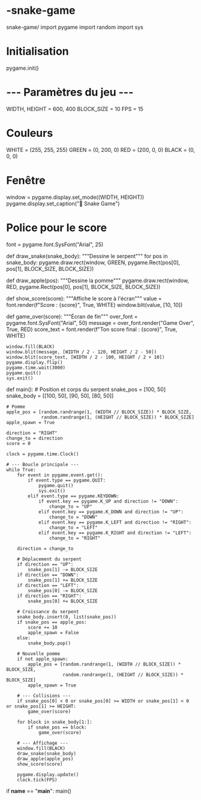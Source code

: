 # -snake-game
snake-game/
import pygame
import random
import sys

# Initialisation
pygame.init()

# --- Paramètres du jeu ---
WIDTH, HEIGHT = 600, 400
BLOCK_SIZE = 10
FPS = 15

# Couleurs
WHITE = (255, 255, 255)
GREEN = (0, 200, 0)
RED = (200, 0, 0)
BLACK = (0, 0, 0)

# Fenêtre
window = pygame.display.set_mode((WIDTH, HEIGHT))
pygame.display.set_caption("🐍 Snake Game")

# Police pour le score
font = pygame.font.SysFont("Arial", 25)


def draw_snake(snake_body):
    """Dessine le serpent"""
    for pos in snake_body:
        pygame.draw.rect(window, GREEN, pygame.Rect(pos[0], pos[1], BLOCK_SIZE, BLOCK_SIZE))


def draw_apple(pos):
    """Dessine la pomme"""
    pygame.draw.rect(window, RED, pygame.Rect(pos[0], pos[1], BLOCK_SIZE, BLOCK_SIZE))


def show_score(score):
    """Affiche le score à l'écran"""
    value = font.render(f"Score : {score}", True, WHITE)
    window.blit(value, [10, 10])


def game_over(score):
    """Écran de fin"""
    over_font = pygame.font.SysFont("Arial", 50)
    message = over_font.render("Game Over", True, RED)
    score_text = font.render(f"Ton score final : {score}", True, WHITE)

    window.fill(BLACK)
    window.blit(message, [WIDTH / 2 - 120, HEIGHT / 2 - 50])
    window.blit(score_text, [WIDTH / 2 - 100, HEIGHT / 2 + 10])
    pygame.display.flip()
    pygame.time.wait(3000)
    pygame.quit()
    sys.exit()


def main():
    # Position et corps du serpent
    snake_pos = [100, 50]
    snake_body = [[100, 50], [90, 50], [80, 50]]

    # Pomme
    apple_pos = [random.randrange(1, (WIDTH // BLOCK_SIZE)) * BLOCK_SIZE,
                 random.randrange(1, (HEIGHT // BLOCK_SIZE)) * BLOCK_SIZE]
    apple_spawn = True

    direction = "RIGHT"
    change_to = direction
    score = 0

    clock = pygame.time.Clock()

    # --- Boucle principale ---
    while True:
        for event in pygame.event.get():
            if event.type == pygame.QUIT:
                pygame.quit()
                sys.exit()
            elif event.type == pygame.KEYDOWN:
                if event.key == pygame.K_UP and direction != "DOWN":
                    change_to = "UP"
                elif event.key == pygame.K_DOWN and direction != "UP":
                    change_to = "DOWN"
                elif event.key == pygame.K_LEFT and direction != "RIGHT":
                    change_to = "LEFT"
                elif event.key == pygame.K_RIGHT and direction != "LEFT":
                    change_to = "RIGHT"

        direction = change_to

        # Déplacement du serpent
        if direction == "UP":
            snake_pos[1] -= BLOCK_SIZE
        if direction == "DOWN":
            snake_pos[1] += BLOCK_SIZE
        if direction == "LEFT":
            snake_pos[0] -= BLOCK_SIZE
        if direction == "RIGHT":
            snake_pos[0] += BLOCK_SIZE

        # Croissance du serpent
        snake_body.insert(0, list(snake_pos))
        if snake_pos == apple_pos:
            score += 10
            apple_spawn = False
        else:
            snake_body.pop()

        # Nouvelle pomme
        if not apple_spawn:
            apple_pos = [random.randrange(1, (WIDTH // BLOCK_SIZE)) * BLOCK_SIZE,
                         random.randrange(1, (HEIGHT // BLOCK_SIZE)) * BLOCK_SIZE]
            apple_spawn = True

        # --- Collisions ---
        if snake_pos[0] < 0 or snake_pos[0] >= WIDTH or snake_pos[1] < 0 or snake_pos[1] >= HEIGHT:
            game_over(score)

        for block in snake_body[1:]:
            if snake_pos == block:
                game_over(score)

        # --- Affichage ---
        window.fill(BLACK)
        draw_snake(snake_body)
        draw_apple(apple_pos)
        show_score(score)

        pygame.display.update()
        clock.tick(FPS)


if __name__ == "__main__":
    main()
